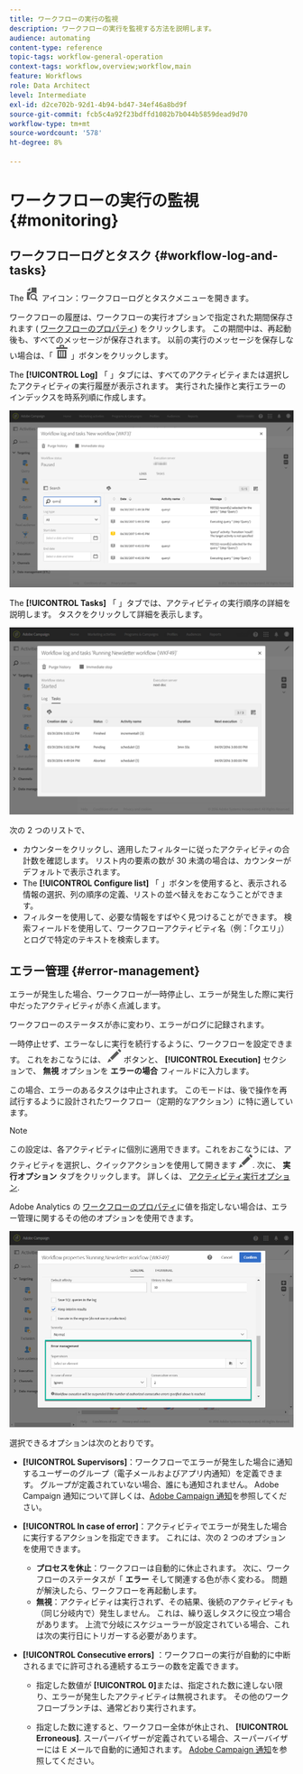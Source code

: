 ```yaml
---
title: ワークフローの実行の監視
description: ワークフローの実行を監視する方法を説明します。
audience: automating
content-type: reference
topic-tags: workflow-general-operation
context-tags: workflow,overview;workflow,main
feature: Workflows
role: Data Architect
level: Intermediate
exl-id: d2ce702b-92d1-4b94-bd47-34ef46a8bd9f
source-git-commit: fcb5c4a92f23bdffd1082b7b044b5859dead9d70
workflow-type: tm+mt
source-wordcount: '578'
ht-degree: 8%

---
```


# ワークフローの実行の監視 {#monitoring}

## ワークフローログとタスク {#workflow-log-and-tasks}

The ![](assets/printpreview_darkgrey-24px.png) アイコン：ワークフローログとタスクメニューを開きます。

ワークフローの履歴は、ワークフローの実行オプションで指定された期間保存されます ( [ワークフローのプロパティ](../../automating/using/managing-execution-options.md)) をクリックします。 この期間中は、再起動後も、すべてのメッセージが保存されます。 以前の実行のメッセージを保存しない場合は、「 ![](assets/delete_darkgrey-24px.png) 」ボタンをクリックします。

The **[!UICONTROL Log]** 「 」タブには、すべてのアクティビティまたは選択したアクティビティの実行履歴が表示されます。 実行された操作と実行エラーのインデックスを時系列順に作成します。

![](assets/wkf_execution_4.png)

The **[!UICONTROL Tasks]** 「 」タブでは、アクティビティの実行順序の詳細を説明します。 タスクをクリックして詳細を表示します。

![](assets/wkf_execution_5.png)

次の 2 つのリストで、

* カウンターをクリックし、適用したフィルターに従ったアクティビティの合計数を確認します。 リスト内の要素の数が 30 未満の場合は、カウンターがデフォルトで表示されます。
* The **[!UICONTROL Configure list]** 「 」ボタンを使用すると、表示される情報の選択、列の順序の定義、リストの並べ替えをおこなうことができます。
* フィルターを使用して、必要な情報をすばやく見つけることができます。 検索フィールドを使用して、ワークフローアクティビティ名（例：「クエリ」）とログで特定のテキストを検索します。

## エラー管理 {#error-management}

エラーが発生した場合、ワークフローが一時停止し、エラーが発生した際に実行中だったアクティビティが赤く点滅します。

ワークフローのステータスが赤に変わり、エラーがログに記録されます。

一時停止せず、エラーなしに実行を続行するように、ワークフローを設定できます。 これをおこなうには、 ![](assets/edit_darkgrey-24px.png) ボタンと、 **[!UICONTROL Execution]** セクションで、 **無視** オプションを **エラーの場合** フィールドに入力します。

この場合、エラーのあるタスクは中止されます。 このモードは、後で操作を再試行するように設計されたワークフロー（定期的なアクション）に特に適しています。

>[!NOTE]
>
>この設定は、各アクティビティに個別に適用できます。これをおこなうには、アクティビティを選択し、クイックアクションを使用して開きます ![](assets/edit_darkgrey-24px.png). 次に、 **実行オプション** タブをクリックします。 詳しくは、 [アクティビティ実行オプション](../../automating/using/activity-properties.md).

Adobe Analytics の [ワークフローのプロパティ](../../automating/using/managing-execution-options.md)に値を指定しない場合は、エラー管理に関するその他のオプションを使用できます。

![](assets/wkf_execution_error.png)

選択できるオプションは次のとおりです。

* **[!UICONTROL Supervisors]**：ワークフローでエラーが発生した場合に通知するユーザーのグループ（電子メールおよびアプリ内通知）を定義できます。 グループが定義されていない場合、誰にも通知されません。 Adobe Campaign 通知について詳しくは、[Adobe Campaign 通知](../../administration/using/sending-internal-notifications.md)を参照してください。

* **[!UICONTROL In case of error]**：アクティビティでエラーが発生した場合に実行するアクションを指定できます。 これには、次の 2 つのオプションを使用できます。

   * **プロセスを休止**：ワークフローは自動的に休止されます。 次に、ワークフローのステータスが「 **エラー** そして関連する色が赤く変わる。 問題が解決したら、ワークフローを再起動します。
   * **無視**：アクティビティは実行されず、その結果、後続のアクティビティも（同じ分岐内で）発生しません。 これは、繰り返しタスクに役立つ場合があります。 上流で分岐にスケジューラーが設定されている場合、これは次の実行日にトリガーする必要があります。

* **[!UICONTROL Consecutive errors]** ：ワークフローの実行が自動的に中断されるまでに許可される連続するエラーの数を定義できます。

   * 指定した数値が **[!UICONTROL 0]**&#x200B;または、指定された数に達しない限り、エラーが発生したアクティビティは無視されます。 その他のワークフローブランチは、通常どおり実行されます。

   * 指定した数に達すると、ワークフロー全体が休止され、 **[!UICONTROL Erroneous]**. スーパーバイザーが定義されている場合、スーパーバイザーには E メールで自動的に通知されます。  [Adobe Campaign 通知](../../administration/using/sending-internal-notifications.md)を参照してください。
